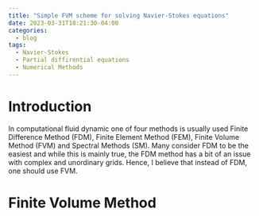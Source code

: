 ```yaml
---
title: "Simple FVM scheme for solving Navier-Stokes equations"
date: 2023-03-31T18:21:30-04:00
categories:
  - blog
tags:
  - Navier-Stokes
  - Partial diffirential equations
  - Numerical Methods
---
```


# Introduction

In computational fluid dynamic one of four methods is usually used Finite Difference Method (FDM), Finite Element Method (FEM), Finite Volume Method (FVM) and Spectral Methods (SM). Many consider FDM to be the easiest and while this is mainly true, the FDM method has a bit of an issue with complex and unordinary grids. Hence, I believe that instead of FDM, one should use FVM.

# Finite Volume Method



